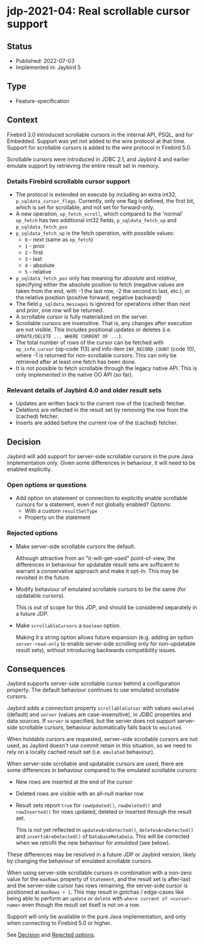 # jdp-2021-04: Real scrollable cursor support

## Status

- Published: 2022-07-03
- Implemented in: Jaybird 5

## Type

- Feature-specification

## Context

Firebird 3.0 introduced scrollable cursors in the internal API, PSQL, and for 
Embedded. Support was yet not added to the wire protocol at that time. Support
for scrollable cursors is added to the wire protocol in Firebird 5.0.

Scrollable cursors were introduced in JDBC 2.1, and Jaybird 4 and earlier
emulate support by retrieving the entire result set in memory.

### Details Firebird scrollable cursor support

- The protocol is extended on execute by including an extra int32,
  `p_sqldata_cursor_flags`. Currently, only one flag is defined, the first bit,
  which is set for scrollable, and not set for forward-only.
- A new operation, `op_fetch_scroll`, which compared to the 'normal' `op_fetch`
  has two additional int32 fields, `p_sqldata_fetch_op` and `p_sqldata_fetch_pos`
- `p_sqldata_fetch_op` is the fetch operation, with possible values:
  - `0` - next (same as `op_fetch`)
  - `1` - prior
  - `2` - first
  - `3` - last
  - `4` - absolute
  - `5` - relative
- `p_sqldata_fetch_pos` only has meaning for _absolute_ and _relative_, specifying
  either the absolute position to fetch (negative values are taken from the end, 
  with -1 the last row, -2 the second to last, etc.), or the relative position 
  (positive forward, negative backward)
- The field `p_sqldata_messages` is ignored for operations other than _next_ and 
  _prior_, one row will be returned.
- A scrollable cursor is fully materialized on the server.
- Scrollable cursors are insensitive. That is, any changes after execution are
  not visible. This includes positional updates or deletes (i.e. 
  `UPDATE/DELETE ... WHERE CURRENT OF ...`).
- The total number of rows of the cursor can be fetched with `op_info_cursor`
  (op-code 113) and info-item `INF_RECORD_COUNT` (code 10), where -1 is returned
  for non-scrollable cursors. This can only be retrieved after at least one
  fetch has been done.
- It is not possible to fetch scrollable through the legacy native API. This is
  only implemented in the native OO API (so far).

### Relevant details of Jaybird 4.0 and older result sets

- Updates are written back to the current row of the (cached) fetcher.
- Deletions are reflected in the result set by removing the row from 
  the (cached) fetcher.
- Inserts are added before the current row of the (cached) fetcher.

## Decision

Jaybird will add support for server-side scrollable cursors in the pure Java
implementation only. Given some differences in behaviour, it will need to
be enabled explicitly.

### Open options or questions

- Add option on statement or connection to explicitly enable scrollable cursors 
  for a statement, even if not globally enabled? Options: 
  - With a custom `resultSetType`
  - Property on the statement

### Rejected options

- Make server-side scrollable cursors the default.

  Although attractive from an "it-will-get-used" point-of-view, the differences 
  in behaviour for updatable result sets are sufficient to warrant 
  a conservative approach and make it opt-in. This may be revisited in 
  the future.
- Modify behaviour of emulated scrollable cursors to be the same (for updatable
  cursors).

  This is out of scope for this JDP, and should be considered separately in a 
  future JDP.
- Make `scrollableCursors` a `boolean` option.

  Making it a string option allows future expansion (e.g. adding an option 
  `server-read-only` to enable server-side scrolling only for non-updatable
  result sets), without introducing backwards compatibility issues.

## Consequences

Jaybird supports server-side scrollable cursor behind a configuration property.
The default behaviour continues to use emulated scrollable cursors.

Jaybird adds a connection property `scrollableCursor` with values `emulated` 
(default) and `server` (values are case-insensitive), in JDBC properties
and data sources. If `server` is specified, but the server does not support
server-side scrollable cursors, behaviour automatically falls back to `emulated`.

When holdable cursors are requested, server-side scrollable cursors are not 
used, as Jaybird doesn't use commit retain in this situation, so we need to rely
on a locally cached result set (i.e. `emulated` behaviour).

When server-side scrollable and updatable cursors are used, there are some
differences in behaviour compared to the emulated scrollable cursors:

- New rows are inserted at the end of the cursor
- Deleted rows are visible with an all-null marker row
- Result sets report `true` for `rowUpdated()`, `rowDeleted()` and 
`rowInserted()` for rows updated, deleted or inserted through the result set.

  This is not yet reflected in `updatesAreDetected()`, `deletesAreDetected()`
and `insertsAreDetected()` of `DatabaseMetaData`. This will be corrected when we
retrofit the new behaviour for _emulated_ (see below).

These differences may be resolved in a future JDP or Jaybird version, likely by 
changing the behaviour of emulated scrollable cursors.

When using server-side scrollable cursors in combination with a non-zero value
for the `maxRows` property of `Statement`, and the result set is after-last and
the server-side cursor has rows remaining, the server-side cursor is positioned
at `maxRows + 1`. This may result in gotchas / edge-cases like being able to
perform an `update` or `delete` with `where current of <cursor-name>` even though
the result set itself is not on a row.

Support will only be available in the pure Java implementation, and only when
connecting to Firebird 5.0 or higher.

See [Decision](#decision) and [Rejected options](#rejected-options).
